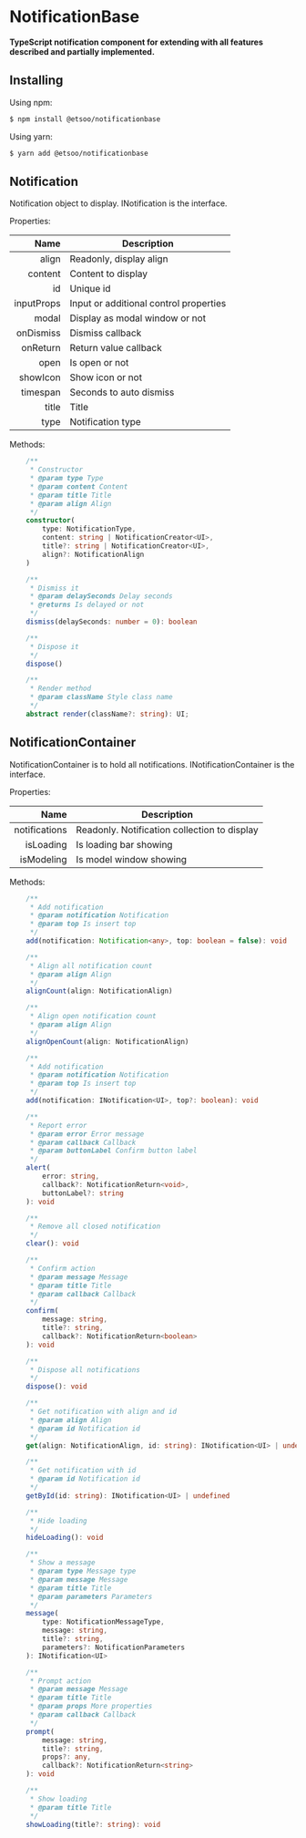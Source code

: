 # NotificationBase
**TypeScript notification component for extending with all features described and partially implemented.**

## Installing

Using npm:

```bash
$ npm install @etsoo/notificationbase
```

Using yarn:

```bash
$ yarn add @etsoo/notificationbase
```

## Notification
Notification object to display. INotification is the interface.

Properties:

|Name|Description|
|---:|---|
|align|Readonly, display align|
|content|Content to display|
|id|Unique id|
|inputProps|Input or additional control properties|
|modal|Display as modal window or not|
|onDismiss|Dismiss callback|
|onReturn|Return value callback|
|open|Is open or not|
|showIcon|Show icon or not|
|timespan|Seconds to auto dismiss|
|title|Title|
|type|Notification type|

Methods:

```ts
    /**
     * Constructor
     * @param type Type
     * @param content Content
     * @param title Title
     * @param align Align
     */
    constructor(
        type: NotificationType,
        content: string | NotificationCreator<UI>,
        title?: string | NotificationCreator<UI>,
        align?: NotificationAlign
    )

    /**
     * Dismiss it
     * @param delaySeconds Delay seconds
     * @returns Is delayed or not
     */
    dismiss(delaySeconds: number = 0): boolean

    /**
     * Dispose it
     */
    dispose()

    /**
     * Render method
     * @param className Style class name
     */
    abstract render(className?: string): UI;
```


## NotificationContainer
NotificationContainer is to hold all notifications. INotificationContainer is the interface.

Properties:

|Name|Description|
|---:|---|
|notifications|Readonly. Notification collection to display|
|isLoading|Is loading bar showing|
|isModeling|Is model window showing|

Methods:

```ts
    /**
     * Add notification
     * @param notification Notification
     * @param top Is insert top
     */
    add(notification: Notification<any>, top: boolean = false): void

    /**
     * Align all notification count
     * @param align Align
     */
    alignCount(align: NotificationAlign)

    /**
     * Align open notification count
     * @param align Align
     */
    alignOpenCount(align: NotificationAlign)

    /**
     * Add notification
     * @param notification Notification
     * @param top Is insert top
     */
    add(notification: INotification<UI>, top?: boolean): void

    /**
     * Report error
     * @param error Error message
     * @param callback Callback
     * @param buttonLabel Confirm button label
     */
    alert(
        error: string,
        callback?: NotificationReturn<void>,
        buttonLabel?: string
    ): void

    /**
     * Remove all closed notification
     */
    clear(): void

    /**
     * Confirm action
     * @param message Message
     * @param title Title
     * @param callback Callback
     */
    confirm(
        message: string,
        title?: string,
        callback?: NotificationReturn<boolean>
    ): void

    /**
     * Dispose all notifications
     */
    dispose(): void

    /**
     * Get notification with align and id
     * @param align Align
     * @param id Notification id
     */
    get(align: NotificationAlign, id: string): INotification<UI> | undefined

    /**
     * Get notification with id
     * @param id Notification id
     */
    getById(id: string): INotification<UI> | undefined

    /**
     * Hide loading
     */
    hideLoading(): void

    /**
     * Show a message
     * @param type Message type
     * @param message Message
     * @param title Title
     * @param parameters Parameters
     */
    message(
        type: NotificationMessageType,
        message: string,
        title?: string,
        parameters?: NotificationParameters
    ): INotification<UI>

    /**
     * Prompt action
     * @param message Message
     * @param title Title
     * @param props More properties
     * @param callback Callback
     */
    prompt(
        message: string,
        title?: string,
        props?: any,
        callback?: NotificationReturn<string>
    ): void

    /**
     * Show loading
     * @param title Title
     */
    showLoading(title?: string): void
```